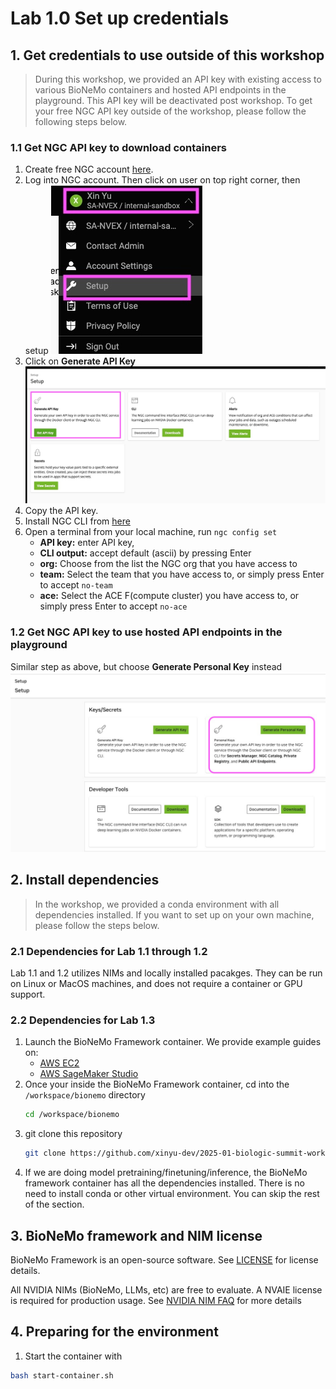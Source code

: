 # Lab 1.0 Set up credentials



## 1. Get credentials to use outside of this workshop

> During this workshop, we provided an API key with existing access to various BioNeMo containers and hosted API endpoints in the playground. This API key will be deactivated post workshop. To get your free NGC API key outside of the workshop, please follow the following steps below.


### 1.1 Get NGC API key to download containers 

1. Create free NGC account [here](https://ngc.nvidia.com). 
2. Log into NGC account. Then click on user on top right corner, then setup
    ![ngc-apikey-1.jpg](../images/ngc-apikey-1.jpg)
4. Click on **Generate API Key** 
    ![ngc-apikey-2](../images/ngc-apikey-2.jpg)
5. Copy the API key. 
6. Install NGC CLI from [here](https://org.ngc.nvidia.com/setup/installers/cli) 
7. Open a terminal from your local machine, run `ngc config set`
   - **API key:** enter API key, 
   - **CLI output:** accept default (ascii) by pressing Enter 
   - **org:** Choose from the list the NGC org that you have access to
   - **team:** Select the team that you have access to, or simply press Enter to accept `no-team`
   - **ace:** Select the ACE F(compute cluster) you have access to, or simply press Enter to accept `no-ace`

### 1.2 Get NGC API key to use hosted API endpoints in the playground

Similar step as above, but choose **Generate Personal Key** instead
![ngc-apikey-3](../images/ngc-apikey-3.jpg)

## 2. Install dependencies

> In the workshop, we provided a conda environment with all dependencies installed. If you want to set up on your own machine, please follow the steps below. 

### 2.1 Dependencies for Lab 1.1 through 1.2

Lab 1.1 and 1.2 utilizes NIMs and locally installed pacakges. They can be run on Linux or MacOS machines, and does not require a container or GPU support.


### 2.2 Dependencies for Lab 1.3

1. Launch the BioNeMo Framework container. We provide example guides on: 
    - [AWS EC2](https://xinyu-nvidia.gitbook.io/bionemo-gitbook/framework-setup/platform/ec2)
    - [AWS SageMaker Studio](https://xinyu-nvidia.gitbook.io/bionemo-gitbook/framework-setup/platform/sagemaker-studio)
2. Once your inside the BioNeMo Framework container, cd into the `/workspace/bionemo` directory 
    ```bash
    cd /workspace/bionemo
    ```
3. git clone this repository
    ```bash
    git clone https://github.com/xinyu-dev/2025-01-biologic-summit-workshop.git
   ```
4. If we are doing model pretraining/finetuning/inference, the BioNeMo framework container has all the dependencies installed. There is no need to install conda or other virtual environment. You can skip the rest of the section. 

## 3. BioNeMo framework and NIM license

BioNeMo Framework is an open-source software. See [LICENSE](https://github.com/NVIDIA/bionemo-framework/blob/main/LICENSE/license.txt) for license details. 

All NVIDIA NIMs (BioNeMo, LLMs, etc) are free to evaluate. A NVAIE license is required for production usage. See [NVIDIA NIM FAQ](https://forums.developer.nvidia.com/t/nvidia-nim-faq/300317/1) for more details


## 4. Preparing for the environment

1. Start the container with
```bash
bash start-container.sh
```

